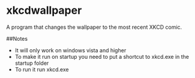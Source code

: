 # xkcdwallpaper
A program that changes the wallpaper to the most recent XKCD comic.

##Notes
- It will only work on windows vista and higher
- To make it run on startup you need to put a shortcut to xkcd.exe in the startup folder
- To run it run xkcd.exe
